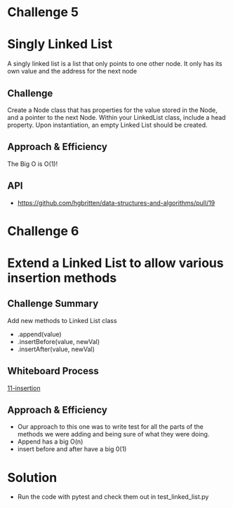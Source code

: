 # Challenge 5

# Singly Linked List
<!-- Short summary or background information -->
A singly linked list is a list that only points to one other node. It only has its own value and the address for the next node
## Challenge
<!-- Description of the challenge -->
Create a Node class that has properties for the value stored in the Node, and a pointer to the next Node.
Within your LinkedList class, include a head property. Upon instantiation, an empty Linked List should be created.
## Approach & Efficiency
<!-- What approach did you take? Why? What is the Big O space/time for this approach? -->
The Big O is O(1)!

## API
<!-- Description of each method publicly available to your Linked List -->
- https://github.com/hgbritten/data-structures-and-algorithms/pull/19

# Challenge 6

# Extend a Linked List to allow various insertion methods

<!-- With help from Brian L -->

<!-- https://github.com/hgbritten/data-structures-and-algorithms/pull/20 -->

## Challenge Summary
Add new methods to Linked List class
- .append(value)
- .insertBefore(value, newVal)
- .insertAfter(value, newVal)

## Whiteboard Process
[11-insertion](./11-insertion.PNG)

## Approach & Efficiency
- Our approach to this one was to write test for all the parts of the methods we were adding and being sure of what they were doing.
- Append has a big O(n)
- insert before and after have a big 0(1)

# Solution
<!-- Show how to run your code, and examples of it in action -->
- Run the code with pytest and check them out in test_linked_list.py
